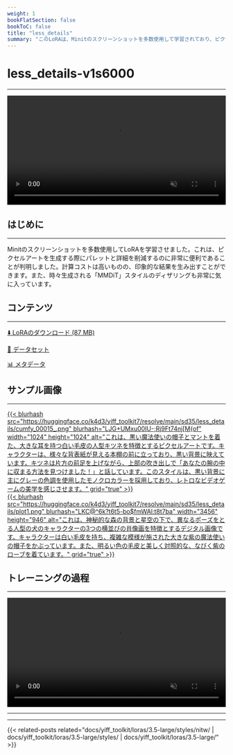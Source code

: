```yaml
---
weight: 1
bookFlatSection: false
bookToC: false
title: "less_details"
summary: "このLoRAは、Minitのスクリーンショットを多数使用して学習されており、ピクセルアートを生成する際にパレットと詳細を削減するのに非常に便利であることが判明しました。計算コストは高いものの、印象的な結果を生み出します。"
---
```


<!--markdownlint-disable MD025 MD033 -->

# less_details-v1s6000

---

<div style="text-align: center;">
    <video style="width: 100%;" autoplay loop muted playsinline>
        <source src="https://huggingface.co/k4d3/yiff_toolkit7/resolve/main/sd35/less_details/plot3003k_samplea.webm" type="video/mp4">
        お使いのブラウザは動画タグをサポートしていません。
    </video>
</div>

## はじめに

---

Minitのスクリーンショットを多数使用してLoRAを学習させました。これは、ピクセルアートを生成する際にパレットと詳細を削減するのに非常に便利であることが判明しました。計算コストは高いものの、印象的な結果を生み出すことができます。また、時々生成される「MMDiT」スタイルのディザリングも非常に気に入っています。

## コンテンツ

---

[⬇️ LoRAのダウンロード (87 MB)](https://huggingface.co/k4d3/yiff_toolkit7/resolve/main/sd35/less_details/less_details-v1s6000.safetensors)

[📐 データセット](https://huggingface.co/datasets/k4d3/minit)

[📊 メタデータ](https://huggingface.co/k4d3/yiff_toolkit7/resolve/main/sd35/less_details/less_details-v1s6000.json)

## サンプル画像

---

<div class="image-grid">
  <div class="image-grid-container">
    <a href="https://huggingface.co/k4d3/yiff_toolkit7/resolve/main/sd35/less_details/cumfy_00015_.png">
    {{< blurhash
      src="https://huggingface.co/k4d3/yiff_toolkit7/resolve/main/sd35/less_details/cumfy_00015_.png"
      blurhash="LJG+UMxu00IU-;Rj9Ft74nj[M{of"
      width="1024"
      height="1024"
      alt="これは、黒い魔法使いの帽子とマントを着た、大きな耳を持つ白い毛皮の人型キツネを特徴とするピクセルアートです。キャラクターは、様々な背表紙が見える本棚の前に立っており、黒い背景に映えています。キツネは片方の前足を上げながら、上部の吹き出しで「あなたの腕の中に収まる方法を見つけました！」と話しています。このスタイルは、黒い背景に主にグレーの色調を使用したモノクロカラーを採用しており、レトロなビデオゲームの美学を感じさせます。"
      grid="true"
    >}}
    </a>
  </div>
</div>

<div class="image-grid">
  <div class="image-grid-container">
    </a>
    <a href="https://huggingface.co/k4d3/yiff_toolkit7/resolve/main/sd35/less_details/plot1.png">
    {{< blurhash
      src="https://huggingface.co/k4d3/yiff_toolkit7/resolve/main/sd35/less_details/plot1.png"
      blurhash="LKC@^6k?t6t5-bo$fmWAl:t8t7ba"
      width="3456"
      height="946"
      alt="これは、神秘的な森の背景と星空の下で、異なるポーズをとる人型の犬のキャラクターの3つの横並びの肖像画を特徴とするデジタル画像です。キャラクターは白い毛皮を持ち、複雑な模様が施された大きな紫の魔法使いの帽子をかぶっています。また、明るい色の毛皮と美しく対照的な、なびく紫のローブを着ています。"
      grid="true"
    >}}
    </a>
  </div>
</div>

## トレーニングの過程

---

<div style="text-align: center;">
    <video style="width: 100%;" autoplay loop muted playsinline>
        <source src="https://huggingface.co/k4d3/yiff_toolkit7/resolve/main/sd35/less_details/sample_sample00.mp4" type="video/mp4">
        お使いのブラウザは動画タグをサポートしていません。
    </video>
</div>

---

---

{{< related-posts related="docs/yiff_toolkit/loras/3.5-large/styles/nitw/ | docs/yiff_toolkit/loras/3.5-large/styles/ | docs/yiff_toolkit/loras/3.5-large/" >}}
